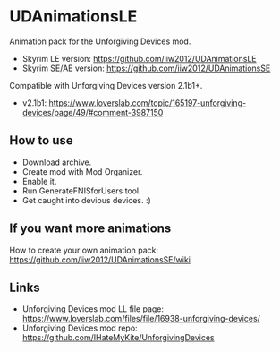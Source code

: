 # UDAnimationsLE

Animation pack for the Unforgiving Devices mod. 
- Skyrim LE version: https://github.com/iiw2012/UDAnimationsLE
- Skyrim SE/AE version: https://github.com/iiw2012/UDAnimationsSE

Compatible with Unforgiving Devices version 2.1b1+.
- v2.1b1: https://www.loverslab.com/topic/165197-unforgiving-devices/page/49/#comment-3987150

## How to use
- Download archive.
- Create mod with Mod Organizer.
- Enable it.
- Run GenerateFNISforUsers tool.
- Get caught into devious devices. :)

## If you want more animations
How to create your own animation pack: https://github.com/iiw2012/UDAnimationsSE/wiki


## Links
- Unforgiving Devices mod LL file page: https://www.loverslab.com/files/file/16938-unforgiving-devices/
- Unforgiving Devices mod repo: https://github.com/IHateMyKite/UnforgivingDevices
